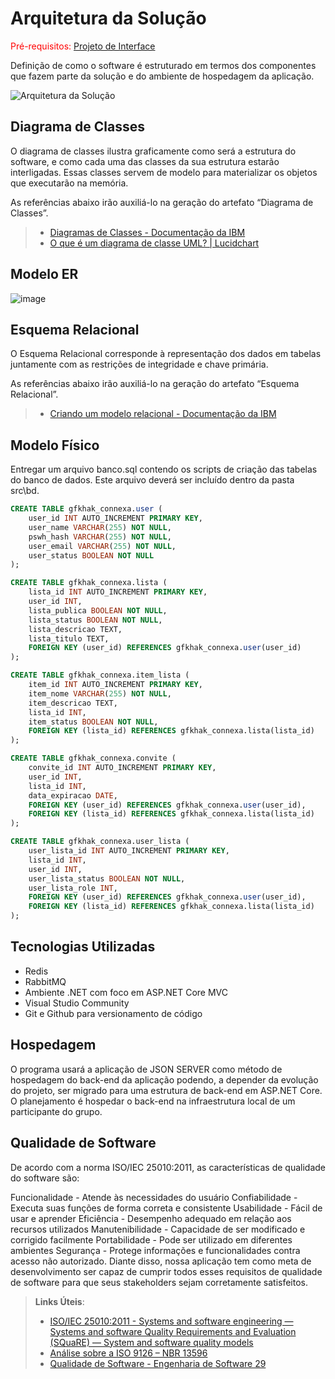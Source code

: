 # Arquitetura da Solução

<span style="color:red">Pré-requisitos: <a href="3-Projeto de Interface.md"> Projeto de Interface</a></span>

Definição de como o software é estruturado em termos dos componentes que fazem parte da solução e do ambiente de hospedagem da aplicação.

![Arquitetura da Solução](![image](https://github.com/ICEI-PUC-Minas-PMV-ADS/pmv-ads-2023-2-e4-proj-dad-t2-connexa/assets/16859514/40ede14a-9287-4bca-a75c-8ee47b2af703)
)

## Diagrama de Classes

O diagrama de classes ilustra graficamente como será a estrutura do software, e como cada uma das classes da sua estrutura estarão interligadas. Essas classes servem de modelo para materializar os objetos que executarão na memória.

As referências abaixo irão auxiliá-lo na geração do artefato “Diagrama de Classes”.

> - [Diagramas de Classes - Documentação da IBM](https://www.ibm.com/docs/pt-br/rational-soft-arch/9.6.1?topic=diagrams-class)
> - [O que é um diagrama de classe UML? | Lucidchart](https://www.lucidchart.com/pages/pt/o-que-e-diagrama-de-classe-uml)

## Modelo ER
<!--
O Modelo ER representa através de um diagrama como as entidades (coisas, objetos) se relacionam entre si na aplicação interativa.]

As referências abaixo irão auxiliá-lo na geração do artefato “Modelo ER”.

> - [Como fazer um diagrama entidade relacionamento | Lucidchart](https://www.lucidchart.com/pages/pt/como-fazer-um-diagrama-entidade-relacionamento)
-->

![image](https://github.com/ICEI-PUC-Minas-PMV-ADS/pmv-ads-2023-2-e4-proj-dad-t2-connexa/assets/16859514/d7b165e3-601e-4db2-8c20-e1426b1781e3)

## Esquema Relacional

O Esquema Relacional corresponde à representação dos dados em tabelas juntamente com as restrições de integridade e chave primária.
 
As referências abaixo irão auxiliá-lo na geração do artefato “Esquema Relacional”.

> - [Criando um modelo relacional - Documentação da IBM](https://www.ibm.com/docs/pt-br/cognos-analytics/10.2.2?topic=designer-creating-relational-model)

## Modelo Físico

Entregar um arquivo banco.sql contendo os scripts de criação das tabelas do banco de dados. Este arquivo deverá ser incluído dentro da pasta src\bd.

``` SQL
CREATE TABLE gfkhak_connexa.user (
    user_id INT AUTO_INCREMENT PRIMARY KEY,
    user_name VARCHAR(255) NOT NULL,
    pswh_hash VARCHAR(255) NOT NULL,
    user_email VARCHAR(255) NOT NULL,
    user_status BOOLEAN NOT NULL
);

CREATE TABLE gfkhak_connexa.lista (
    lista_id INT AUTO_INCREMENT PRIMARY KEY,
    user_id INT,
    lista_publica BOOLEAN NOT NULL,
    lista_status BOOLEAN NOT NULL,
    lista_descricao TEXT,
    lista_titulo TEXT,
    FOREIGN KEY (user_id) REFERENCES gfkhak_connexa.user(user_id)
);

CREATE TABLE gfkhak_connexa.item_lista (
    item_id INT AUTO_INCREMENT PRIMARY KEY,
    item_nome VARCHAR(255) NOT NULL,
    item_descricao TEXT,
    lista_id INT,
    item_status BOOLEAN NOT NULL,
    FOREIGN KEY (lista_id) REFERENCES gfkhak_connexa.lista(lista_id)
);

CREATE TABLE gfkhak_connexa.convite (
    convite_id INT AUTO_INCREMENT PRIMARY KEY,
    user_id INT,
    lista_id INT,
    data_expiracao DATE,
    FOREIGN KEY (user_id) REFERENCES gfkhak_connexa.user(user_id),
    FOREIGN KEY (lista_id) REFERENCES gfkhak_connexa.lista(lista_id)
);

CREATE TABLE gfkhak_connexa.user_lista (
    user_lista_id INT AUTO_INCREMENT PRIMARY KEY,
    lista_id INT,
    user_id INT,
    user_lista_status BOOLEAN NOT NULL,
    user_lista_role INT,
    FOREIGN KEY (user_id) REFERENCES gfkhak_connexa.user(user_id),
    FOREIGN KEY (lista_id) REFERENCES gfkhak_connexa.lista(lista_id)
);
```

## Tecnologias Utilizadas

* Redis
* RabbitMQ
* Ambiente .NET com foco em ASP.NET Core MVC
* Visual Studio Community
* Git e Github para versionamento de código


## Hospedagem

O programa usará a aplicação de JSON SERVER como método de hospedagem do back-end da aplicação podendo, a depender da evolução do projeto, ser migrado para uma estrutura de back-end em ASP.NET Core. O planejamento é hospedar o back-end na infraestrutura local de um participante do grupo.

## Qualidade de Software

De acordo com a norma ISO/IEC 25010:2011, as características de qualidade do software são:

Funcionalidade - Atende às necessidades do usuário
Confiabilidade - Executa suas funções de forma correta e consistente
Usabilidade - Fácil de usar e aprender
Eficiência - Desempenho adequado em relação aos recursos utilizados
Manutenibilidade - Capacidade de ser modificado e corrigido facilmente
Portabilidade - Pode ser utilizado em diferentes ambientes
Segurança - Protege informações e funcionalidades contra acesso não autorizado.
Diante disso, nossa aplicação tem como meta de desenvolvimento ser capaz de cumprir todos esses requisitos de qualidade de software para que seus stakeholders sejam corretamente satisfeitos.

> **Links Úteis**:
>
> - [ISO/IEC 25010:2011 - Systems and software engineering — Systems and software Quality Requirements and Evaluation (SQuaRE) — System and software quality models](https://www.iso.org/standard/35733.html/)
> - [Análise sobre a ISO 9126 – NBR 13596](https://www.tiespecialistas.com.br/analise-sobre-iso-9126-nbr-13596/)
> - [Qualidade de Software - Engenharia de Software 29](https://www.devmedia.com.br/qualidade-de-software-engenharia-de-software-29/18209/)
